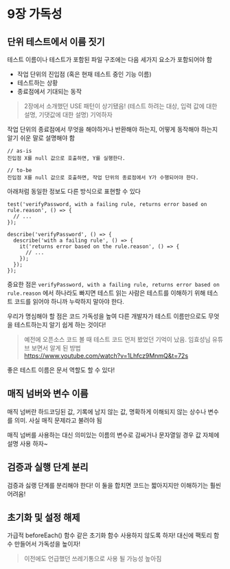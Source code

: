 # 9장 가독성

## 단위 테스트에서 이름 짓기

테스트 이름이나 테스트가 포함된 파일 구조에는 다음 세가지 요소가 포함되어야 함
- 작업 단위의 진입점 (혹은 현재 테스트 중인 기능 이름)
- 테스트하는 상황
- 종료점에서 기대되는 동작

> 2장에서 소개했던 USE 패턴이 상기됐음! (테스트 하려는 대상, 입력 값에 대한 설명, 기댓값에 대한 설명) 기억하자

작업 단위의 종료점에서 무엇을 해야하거나 반환해야 하는지, 어떻게 동작해야 하는지 알기 쉬운 말로 설명해야 함

```
// as-is
진입점 X를 null 값으로 호출하면, Y를 실행한다.

// to-be
진입점 X를 null 값으로 호출하면, 작업 단위의 종료점에서 Y가 수행되어야 한다.
```

아래처럼 동일한 정보도 다른 방식으로 표현할 수 있다

```
test('verifyPassword, with a failing rule, returns error based on rule.reason', () => {
  // ...
});

describe('verifyPassword', () => {
  describe('with a failing rule', () => {
    it('returns error based on the rule.reason', () => {
      // ...
    });
  });
});
```

중요한 점은 `verifyPassword, with a failing rule, returns error based on rule.reason` 에서 하나라도 빠지면 테스트 읽는 사람은 테스트를 이해하기 위해 테스트 코드를 읽어야 하니까 누락하지 말아야 한다.

우리가 명심해야 할 점은 코드 가독성을 높여 다른 개발자가 테스트 이름만으로도 무엇을 테스트하는지 알기 쉽게 하는 것이다!

> 예전에 오픈소스 코드 볼 때 테스트 코드 먼저 봤었던 기억이 났음. 임효성님 유튜브 보면서 알게 된 방법   
> https://www.youtube.com/watch?v=1Lhfcz9MnmQ&t=72s

좋은 테스트 이름은 문서 역할도 할 수 있다!


## 매직 넘버와 변수 이름

매직 넘버란 하드코딩된 값, 기록에 남지 않는 값, 명확하게 이해되지 않는 상수나 변수를 의미. 사실 매직 문제라고 불려야 됨

매직 넘버를 사용하는 대신 의미있는 이름의 변수로 감싸거나 문자열일 경우 값 자체에 설명 사용 하자~

## 검증과 실행 단계 분리

검증과 싫랭 단계를 분리해야 한다! 이 둘을 합치면 코드는 짧아지지만 이해하기는 훨씬 어려움!

## 초기화 및 설정 해제

가급적 beforeEach() 함수 같은 초기화 함수 사용하지 않도록 하자! 대신에 팩토리 함수 만들어서 가독성을 높이자!

> 이전에도 언급했던 쓰레기통으로 사용 될 가능성 높아짐
